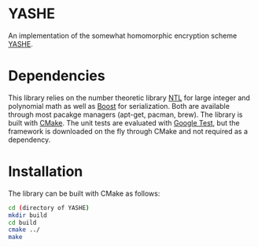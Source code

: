 # YASHE
An implementation of the somewhat homomorphic encryption scheme [YASHE](https://eprint.iacr.org/2013/075.pdf).

# Dependencies
This library relies on the number theoretic library [NTL](http://www.shoup.net/ntl/) for large integer and polynomial math as well as [Boost](http://www.boost.org/) for serialization. Both are available through most pacakge managers (apt-get, pacman, brew). The library is built with [CMake](https://cmake.org/). The unit tests are evaluated with [Google Test](https://github.com/google/googletest), but the framework is downloaded on the fly through CMake and not required as a dependency.

# Installation
The library can be built with CMake as follows:
```bash
cd (directory of YASHE)
mkdir build
cd build
cmake ../
make
```
